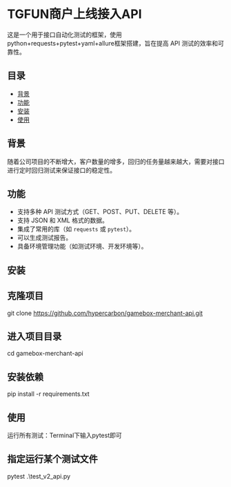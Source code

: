 # TGFUN商户上线接入API
这是一个用于接口自动化测试的框架，使用python+requests+pytest+yaml+allure框架搭建，旨在提高 API 测试的效率和可靠性。

## 目录
- [背景](#背景)
- [功能](#功能)
- [安装](#安装)
- [使用](#使用)
## 背景
随着公司项目的不断增大，客户数量的增多，回归的任务量越来越大，需要对接口进行定时回归测试来保证接口的稳定性。
## 功能
- 支持多种 API 测试方式（GET、POST、PUT、DELETE 等）。
- 支持 JSON 和 XML 格式的数据。
- 集成了常用的库（如 `requests` 或 `pytest`）。
- 可以生成测试报告。
- 具备环境管理功能（如测试环境、开发环境等）。
## 安装
## 克隆项目
git clone https://github.com/hypercarbon/gamebox-merchant-api.git
## 进入项目目录
cd gamebox-merchant-api
## 安装依赖
pip install -r requirements.txt
## 使用
运行所有测试：Terminal下输入pytest即可
## 指定运行某个测试文件
pytest .\test_v2_api.py